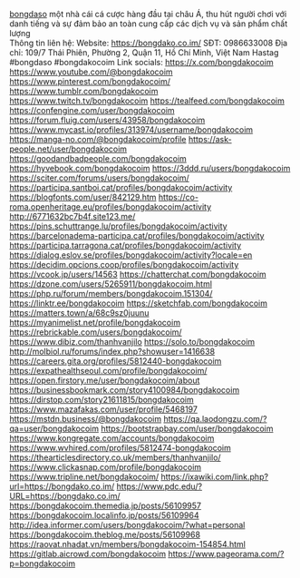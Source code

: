 [bongdaso](https://bongdako.co.im/) một nhà cái cá cược hàng đầu tại châu Á, thu hút người chơi với danh tiếng và sự đảm bảo an toàn cung cấp các dịch vụ và sản phẩm chất lượng  
Thông tin liên hệ:
Website: https://bongdako.co.im/
SĐT:     0986633008
Địa chỉ:   109/7 Thái Phiên, Phường 2, Quận 11, Hồ Chí Minh, Việt Nam
Hastag    #bongdaso #bongdakocoim
Link socials:
https://x.com/bongdakocoim
https://www.youtube.com/@bongdakocoim
https://www.pinterest.com/bongdakocoim/
https://www.tumblr.com/bongdakocoim
https://www.twitch.tv/bongdakocoim
https://tealfeed.com/bongdakocoim
https://confengine.com/user/bongdakocoim
https://forum.fluig.com/users/43958/bongdakocoim
https://www.mycast.io/profiles/313974/username/bongdakocoim
https://manga-no.com/@bongdakocoim/profile
https://ask-people.net/user/bongdakocoim
https://goodandbadpeople.com/bongdakocoim
https://hyvebook.com/bongdakocoim
https://3ddd.ru/users/bongdakocoim
https://sciter.com/forums/users/bongdakocoim/
https://participa.santboi.cat/profiles/bongdakocoim/activity
https://blogfonts.com/user/842129.htm
https://co-roma.openheritage.eu/profiles/bongdakocoim/activity
http://6771632bc7b4f.site123.me/
https://pins.schuttrange.lu/profiles/bongdakocoim/activity
https://barcelonadema-participa.cat/profiles/bongdakocoim/activity
https://participa.tarragona.cat/profiles/bongdakocoim/activity
https://dialog.eslov.se/profiles/bongdakocoim/activity?locale=en
https://decidim.opcions.coop/profiles/bongdakocoim/activity
https://vcook.jp/users/14563
https://chatterchat.com/bongdakocoim
https://dzone.com/users/5265911/bongdakocoim.html
https://php.ru/forum/members/bongdakocoim.151304/
https://linktr.ee/bongdakocoim
https://sketchfab.com/bongdakocoim
https://matters.town/a/68c9sz0juunu
https://myanimelist.net/profile/bongdakocoim
https://rebrickable.com/users/bongdakocoim/
https://www.dibiz.com/thanhvanjilo
https://solo.to/bongdakocoim
http://molbiol.ru/forums/index.php?showuser=1416638
https://careers.gita.org/profiles/5812440-bongdakocoim
https://expathealthseoul.com/profile/bongdakocoim/
https://open.firstory.me/user/bongdakocoim/about
https://businessbookmark.com/story4100984/bongdakocoim
https://dirstop.com/story21611815/bongdakocoim
https://www.mazafakas.com/user/profile/5468197
https://mstdn.business/@bongdakocoim
https://qa.laodongzu.com/?qa=user/bongdakocoim
https://bootstrapbay.com/user/bongdakocoim
https://www.kongregate.com/accounts/bongdakocoim
https://www.wvhired.com/profiles/5812474-bongdakocoim
https://thearticlesdirectory.co.uk/members/thanhvanjilo/
https://www.clickasnap.com/profile/bongdakocoim
https://www.tripline.net/bongdakocoim/
https://ixawiki.com/link.php?url=https://bongdako.co.im/
https://www.pdc.edu/?URL=https://bongdako.co.im/
https://bongdakocoim.themedia.jp/posts/56109957
https://bongdakocoim.localinfo.jp/posts/56109964
http://idea.informer.com/users/bongdakocoim/?what=personal
https://bongdakocoim.theblog.me/posts/56109968
https://raovat.nhadat.vn/members/bongdakocoim-154854.html
https://gitlab.aicrowd.com/bongdakocoim
https://www.pageorama.com/?p=bongdakocoim
